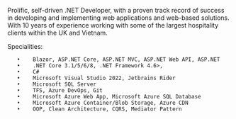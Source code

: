Prolific, self-driven .NET Developer, with a proven track record of success in developing and implementing web applications and web-based solutions. With 10 years of experience working with some of the largest hospitality clients within the UK and Vietnam.

Specialities:

       •	Blazor, ASP.NET Core, ASP.NET MVC, ASP.NET Web API, ASP.NET
       •	.NET Core 3.1/5/6/8, .NET Framework 4.6>, 
       •	C#
       •	Microsoft Visual Studio 2022, Jetbrains Rider
       •	Microsoft SQL Server
       •	TFS, Azure DevOps, Git
       •	Microsoft Azure Web App, Microsoft Azure SQL Database
       •	Microsoft Azure Container/Blob Storage, Azure CDN
       •	OOP, Clean Architecture, CQRS, Mediator Pattern

<!---
chris-hellon/chris-hellon is a ✨ special ✨ repository because its `README.md` (this file) appears on your GitHub profile.
You can click the Preview link to take a look at your changes.
--->
